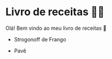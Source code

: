 # Livro de receitas :man_cook:

Olá! Bem vindo ao meu livro de receitas :wave:

- Strogonoff de Frango

- Pavê
